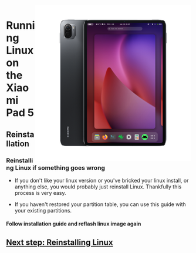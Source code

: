 <img align="right" src="../../assets/nabu.png" width="425" alt="Linux Running On A Xiaomi Pad 5">


# Running Linux on the Xiaomi Pad 5

## Reinstallation

### Reinstalling Linux if something goes wrong

- If you don't like your linux version or you've bricked your linux install, or anything else, you would probably just reinstall Linux. Thankfully this process is very easy.

- If you haven't restored your partition table, you can use this guide with your existing partitions.

#### Follow installation guide and reflash linux image again
## [Next step: Reinstalling Linux](/guide/English/install-en.md)
